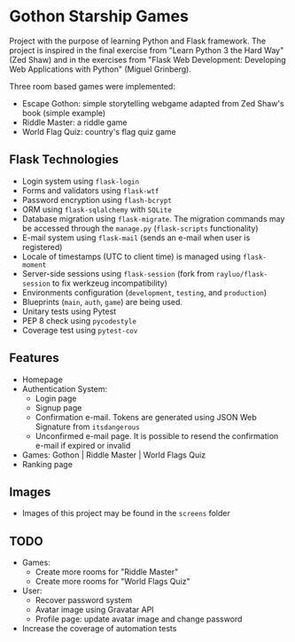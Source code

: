 # Gothon Starship Games

Project with the purpose of learning Python and Flask framework. The project is inspired in the final exercise from "Learn Python 3 the Hard Way" (Zed Shaw) and in the exercises from "Flask Web Development: Developing Web Applications with Python" (Miguel Grinberg).

Three room based games were implemented:
  - Escape Gothon: simple storytelling webgame adapted from Zed Shaw's book (simple example)
  - Riddle Master: a riddle game
  - World Flag Quiz: country's flag quiz game


## Flask Technologies

- Login system using `flask-login`
- Forms and validators using `flask-wtf`
- Password encryption using `flash-bcrypt`
- ORM using `flask-sqlalchemy` with `SQLite`
- Database migration using `flask-migrate`. The migration commands may be accessed through the `manage.py` (`flask-scripts` functionality)
- E-mail system using `flask-mail` (sends an e-mail when user is registered)
- Locale of timestamps (UTC to client time) is managed using `flask-moment`
- Server-side sessions using `flask-session` (fork from `rayluo/flask-session` to fix werkzeug incompatibility)
- Environments configuration (`development`, `testing`, and `production`)
- Blueprints (`main`, `auth`, `game`) are being used.
- Unitary tests using Pytest
- PEP 8 check using `pycodestyle`
- Coverage test using `pytest-cov`

## Features

- Homepage
- Authentication System:
  - Login page
  - Signup page
  - Confirmation e-mail. Tokens are generated using JSON Web Signature from `itsdangerous`
  - Unconfirmed e-mail page. It is possible to resend the confirmation e-mail if expired or invalid
- Games: Gothon | Riddle Master | World Flags Quiz
- Ranking page

## Images

- Images of this project may be found in the `screens` folder

## TODO

  - Games:
    - Create more rooms for "Riddle Master"
    - Create more rooms for "World Flags Quiz"
  - User:
    - Recover password system
    - Avatar image using Gravatar API
    - Profile page: update avatar image and change password
  - Increase the coverage of automation tests